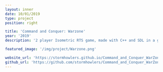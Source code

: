 ```yaml
---
layout: inner
date: 10/01/2019
type: project
position: right

title: 'Command and Conquer: Warzone'
year: '2019'
description: '2 player Isometric RTS game, made with C++ and SDL in a group of 7.'

featured_image: '/img/project/Warzone.png'

website_url: 'https://stormhowlers.github.io/Command_and_Conquer_WarZone/'
github_url: 'https://github.com/stormhowlers/Command_and_Conquer_WarZone'
---
```

